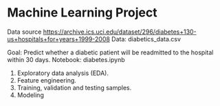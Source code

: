 # Machine Learning Project

Data source https://archive.ics.uci.edu/dataset/296/diabetes+130-us+hospitals+for+years+1999-2008
Data: diabetics_data.csv

Goal: Predict whether a diabetic patient will be readmitted to the hospital within 30 days.
Notebook: diabetes.ipynb
1. Exploratory data analysis (EDA).
2. Feature engineering.
3. Training, validation and testing samples.
4. Modeling
